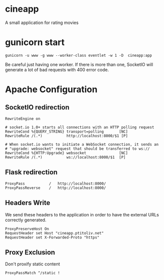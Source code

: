 # cineapp
A small application for rating movies

# gunicorn start

`gunicorn -u www -g www --worker-class eventlet -w 1 -D  cineapp:app`

Be careful just having one worker. If there is more than one, SocketIO will generate a lot of bad requests with 400 error code.

# Apache Configuration
## SocketIO redirection

```
RewriteEngine on

# socket.io 1.0+ starts all connections with an HTTP polling request
RewriteCond %{QUERY_STRING} transport=polling       [NC]
RewriteRule /(.*)           http://localhost:8000/$1 [P]

# When socket.io wants to initiate a WebSocket connection, it sends an
# "upgrade: websocket" request that should be transferred to ws://
RewriteCond %{HTTP:Upgrade} websocket               [NC]
RewriteRule /(.*)           ws://localhost:8000/$1  [P]
```

## Flask redirection
```
ProxyPass           /   http://localhost:8000/
ProxyPassReverse    /   http://localhost:8000/
```

## Headers Write

We send these headers to the application in order to have the external URLs correctly generated.

```
ProxyPreserveHost On
RequestHeader set Host "cineapp.ptitoliv.net"
RequestHeader set X-Forwarded-Proto "https"
```

## Proxy Exclusion

Don't proxify static content

```
ProxyPassMatch ^/static !
```



